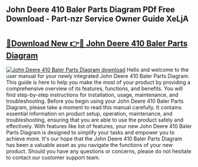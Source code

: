 ## John Deere 410 Baler Parts Diagram PDf Free Download - Part-nzr Service Owner Guide XeLjA

# <h2><a href="http://dfk34d.blite.top/?on=John+Deere+410+Baler+Parts+Diagram">🔗Download New 👉🔴 John Deere 410 Baler Parts Diagram</a></h2>

[![John Deere 410 Baler Parts Diagram download](https://i.imgur.com/lujVjoI.png)](http://dfk34d.blite.top/?on=John+Deere+410+Baler+Parts+Diagram)
Hello and welcome to the user manual for your newly integrated John Deere 410 Baler Parts Diagram. This guide is here to help you make the most of your product by providing a comprehensive overview of its features, functions, and benefits. You will find step-by-step instructions for installation, usage, maintenance, and troubleshooting. Before you begin using your John Deere 410 Baler Parts Diagram, please take a moment to read this manual carefully. It contains essential information on product setup, operation, maintenance, and troubleshooting, ensuring that you are able to use the product safely and effectively. With features like list of features, your new John Deere 410 Baler Parts Diagram is designed to simplify your tasks and empower you to achieve more. It's our hope that the John Deere 410 Baler Parts Diagram has been a valuable asset as you navigate the functions of your new product. Should you have any questions or concerns, please do not hesitate to contact our customer support team.

